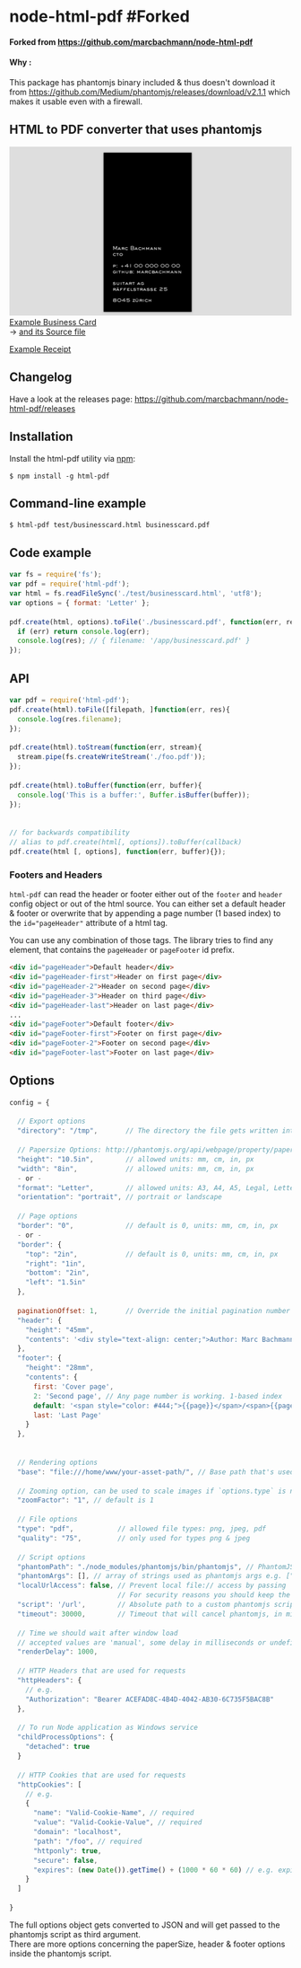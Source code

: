# node-html-pdf #Forked

#### Forked from https://github.com/marcbachmann/node-html-pdf
#### Why :
This package has phantomjs binary included & thus doesn't download it from https://github.com/Medium/phantomjs/releases/download/v2.1.1 which makes it usable even with a firewall. 

## HTML to PDF converter that uses phantomjs
![image](examples/businesscard/businesscard.png)  
[Example Business Card](examples/businesscard/businesscard.pdf)  
 -> [and its Source file](examples/businesscard/businesscard.html)  

[Example Receipt](http://imgr-static.s3-eu-west-1.amazonaws.com/order.pdf)

## Changelog

Have a look at the releases page: https://github.com/marcbachmann/node-html-pdf/releases

## Installation

Install the html-pdf utility via [npm](http://npmjs.org/):

```
$ npm install -g html-pdf
```

## Command-line example

```
$ html-pdf test/businesscard.html businesscard.pdf
```

## Code example
```javascript
var fs = require('fs');
var pdf = require('html-pdf');
var html = fs.readFileSync('./test/businesscard.html', 'utf8');
var options = { format: 'Letter' };

pdf.create(html, options).toFile('./businesscard.pdf', function(err, res) {
  if (err) return console.log(err);
  console.log(res); // { filename: '/app/businesscard.pdf' }
});
```

## API

```js
var pdf = require('html-pdf');
pdf.create(html).toFile([filepath, ]function(err, res){
  console.log(res.filename);
});

pdf.create(html).toStream(function(err, stream){
  stream.pipe(fs.createWriteStream('./foo.pdf'));
});

pdf.create(html).toBuffer(function(err, buffer){
  console.log('This is a buffer:', Buffer.isBuffer(buffer));
});


// for backwards compatibility
// alias to pdf.create(html[, options]).toBuffer(callback)
pdf.create(html [, options], function(err, buffer){});
```

### Footers and Headers

`html-pdf` can read the header or footer either out of the `footer` and `header` config object or out of the html source. You can either set a default header & footer or overwrite that by appending a page number (1 based index) to the `id="pageHeader"` attribute of a html tag.

You can use any combination of those tags. The library tries to find any element, that contains the `pageHeader` or `pageFooter` id prefix.
```html
<div id="pageHeader">Default header</div>
<div id="pageHeader-first">Header on first page</div>
<div id="pageHeader-2">Header on second page</div>
<div id="pageHeader-3">Header on third page</div>
<div id="pageHeader-last">Header on last page</div>
...
<div id="pageFooter">Default footer</div>
<div id="pageFooter-first">Footer on first page</div>
<div id="pageFooter-2">Footer on second page</div>
<div id="pageFooter-last">Footer on last page</div>
```


## Options
```javascript
config = {

  // Export options
  "directory": "/tmp",       // The directory the file gets written into if not using .toFile(filename, callback). default: '/tmp'

  // Papersize Options: http://phantomjs.org/api/webpage/property/paper-size.html
  "height": "10.5in",        // allowed units: mm, cm, in, px
  "width": "8in",            // allowed units: mm, cm, in, px
  - or -
  "format": "Letter",        // allowed units: A3, A4, A5, Legal, Letter, Tabloid
  "orientation": "portrait", // portrait or landscape

  // Page options
  "border": "0",             // default is 0, units: mm, cm, in, px
  - or -
  "border": {
    "top": "2in",            // default is 0, units: mm, cm, in, px
    "right": "1in",
    "bottom": "2in",
    "left": "1.5in"
  },

  paginationOffset: 1,       // Override the initial pagination number
  "header": {
    "height": "45mm",
    "contents": '<div style="text-align: center;">Author: Marc Bachmann</div>'
  },
  "footer": {
    "height": "28mm",
    "contents": {
      first: 'Cover page',
      2: 'Second page', // Any page number is working. 1-based index
      default: '<span style="color: #444;">{{page}}</span>/<span>{{pages}}</span>', // fallback value
      last: 'Last Page'
    }
  },


  // Rendering options
  "base": "file:///home/www/your-asset-path/", // Base path that's used to load files (images, css, js) when they aren't referenced using a host

  // Zooming option, can be used to scale images if `options.type` is not pdf
  "zoomFactor": "1", // default is 1

  // File options
  "type": "pdf",           // allowed file types: png, jpeg, pdf
  "quality": "75",         // only used for types png & jpeg

  // Script options
  "phantomPath": "./node_modules/phantomjs/bin/phantomjs", // PhantomJS binary which should get downloaded automatically
  "phantomArgs": [], // array of strings used as phantomjs args e.g. ["--ignore-ssl-errors=yes"]
  "localUrlAccess": false, // Prevent local file:// access by passing '--local-url-access=false' to phantomjs
                           // For security reasons you should keep the default value if you render arbritary html/js.
  "script": '/url',        // Absolute path to a custom phantomjs script, use the file in lib/scripts as example
  "timeout": 30000,        // Timeout that will cancel phantomjs, in milliseconds

  // Time we should wait after window load
  // accepted values are 'manual', some delay in milliseconds or undefined to wait for a render event
  "renderDelay": 1000,

  // HTTP Headers that are used for requests
  "httpHeaders": {
    // e.g.
    "Authorization": "Bearer ACEFAD8C-4B4D-4042-AB30-6C735F5BAC8B"
  },

  // To run Node application as Windows service
  "childProcessOptions": {
    "detached": true
  }

  // HTTP Cookies that are used for requests
  "httpCookies": [
    // e.g.
    {
      "name": "Valid-Cookie-Name", // required
      "value": "Valid-Cookie-Value", // required
      "domain": "localhost",
      "path": "/foo", // required
      "httponly": true,
      "secure": false,
      "expires": (new Date()).getTime() + (1000 * 60 * 60) // e.g. expires in 1 hour
    }
  ]

}
```

The full options object gets converted to JSON and will get passed to the phantomjs script as third argument.  
There are more options concerning the paperSize, header & footer options inside the phantomjs script.
